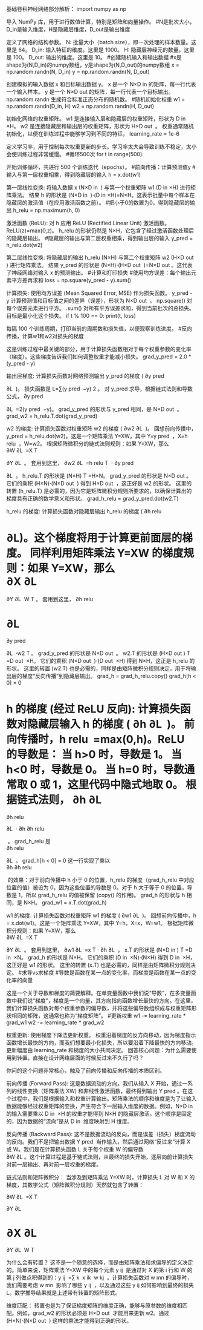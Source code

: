 基础卷积神经网络部分解析：
import numpy as np

导入 NumPy 库，用于进行数值计算，特别是矩阵和向量操作。
#N是批次大小，D_in是输入维度，H是隐藏层维度，D_out是输出维度

定义了网络的结构参数。
N: 批量大小（batch size），即一次处理的样本数量。这里是 64。
D_in: 输入特征的维度。这里是 1000。
H: 隐藏层神经元的数量。这里是 100。
D_out: 输出的维度。这里是 10。
#创建随机输入和输出数据
#x是shape为(N,D_in)的numpy数组，y是shape为(N,D_out)的numpy数组
x = np.random.randn(N, D_in)
y = np.random.randn(N, D_out)

创建模拟的输入数据 x 和目标输出数据 y。
x 是一个 N×D 
in
​
  的矩阵，每一行代表一个输入样本。
y 是一个 N×D 
out
​
  的矩阵，每一行代表一个目标输出。np.random.randn 生成符合标准正态分布的随机数。
#随机初始化权重
w1 = np.random.randn(D_in, H)
w2 = np.random.randn(H, D_out)

初始化网络的权重矩阵。
w1 是连接输入层和隐藏层的权重矩阵，形状为 D 
in
​
 ×H。
w2 是连接隐藏层和输出层的权重矩阵，形状为 H×D 
out
​
 。
权重通常随机初始化，以便在训练过程中能够学习到不同的特征。
learning_rate = 1e-6

定义学习率，用于控制每次权重更新的步长。学习率太大会导致训练不稳定，太小会使训练过程非常缓慢。
#循环500次
for t in range(500):

开始训练循环，共进行 500 个训练迭代（epochs）。
#前向传播：计算预测值y
#输入与第一层权重相乘，得到隐藏层的输入
h = x.dot(w1)

第一层线性变换: 将输入数据 x (N×D 
in
​
 ) 与第一个权重矩阵 w1 (D 
in
​
 ×H) 进行矩阵乘法。
结果 h 的形状是 (N×D 
in
​
 )⋅(D 
in
​
 ×H)=N×H。这表示批量中每个样本在隐藏层的激活值（在应用激活函数之前）。
#把小于0的数置为0，得到隐藏层的输出
h_relu = np.maximum(h, 0)

激活函数 (ReLU): 对 h 应用 ReLU (Rectified Linear Unit) 激活函数。ReLU(z)=max(0,z)。
h_relu 的形状仍然是 N×H，它包含了经过激活函数处理后的隐藏层输出。
#隐藏层的输出与第二层权重相乘，得到输出层的输入
y_pred = h_relu.dot(w2)

第二层线性变换: 将隐藏层的输出 h_relu (N×H) 与第二个权重矩阵 w2 (H×D 
out
​
 ) 进行矩阵乘法。
结果 y_pred 的形状是 (N×H)⋅(H×D 
out
​
 )=N×D 
out
​
 。这代表了神经网络对输入 x 的预测输出。
#计算和打印损失
#使用均方误差：每个输出元素平方差再求和
loss = np.square(y_pred - y).sum()

计算损失: 使用均方误差 (Mean Squared Error, MSE) 作为损失函数。
y_pred - y 计算预测值和目标值之间的差异（误差），形状为 N×D 
out
​
 。
np.square() 对每个误差元素进行平方。
.sum() 对所有平方误差求和，得到当前批次的总损失。目标是最小化这个损失。
if t % 100 == 0:
print(t, loss)

每隔 100 个训练周期，打印当前的周期数和损失值，以便观察训练进度。
#反向传播，计算w1和w2对损失的梯度

这是训练过程中最关键的部分，用于计算损失函数相对于每个权重参数的变化率（梯度）。这些梯度告诉我们如何调整权重才能减小损失。
grad_y_pred = 2.0 * (y_pred - y)

输出层梯度: 计算损失函数对网络预测输出 y_pred 的梯度 ( 
∂y 
pred
​
 
∂L
​
 )。
损失函数是 L=∑(y 
pred
​
 −y) 
2
 。
对 y_pred 求导，根据链式法则和导数公式， 
∂y 
pred
​
 
∂L
​
 =2(y 
pred
​
 −y)。
grad_y_pred 的形状与 y_pred 相同，是 N×D 
out
​
 。
grad_w2 = h_relu.T.dot(grad_y_pred)

w2 的梯度: 计算损失函数对权重矩阵 w2 的梯度 ( 
∂w2
∂L
​
 )。
回想前向传播中，y_pred = h_relu.dot(w2)。这是一个矩阵乘法 Y=XW，其中 Y=y 
pred
​
 ，X=h 
relu
​
 ，W=w2。
根据矩阵微积分的链式法则规则：如果 Y=XW，那么  
∂W
∂L
​
 =X 
T
  
∂Y
∂L
​
 。
套用到这里， 
∂w2
∂L
​
 =h 
relu
T
​
 ⋅ 
∂y 
pred
​
 
∂L
​
 。
h_relu.T 的形状是 (N×H) 
T
 =H×N。
grad_y_pred 的形状是 N×D 
out
​
 。
它们的乘积 (H×N)⋅(N×D 
out
​
 ) 得到 H×D 
out
​
 ，这正好是 w2 的形状。
这里的转置 (h_relu.T) 是必需的，因为它是矩阵微积分规则所要求的，以确保计算出的梯度具有正确的数学意义和形状。
grad_h_relu = grad_y_pred.dot(w2.T)

h_relu 的梯度: 计算损失函数对隐藏层输出 h_relu 的梯度 ( 
∂h 
relu
​
 
∂L
​
 )。这个梯度将用于计算更前面层的梯度。
同样利用矩阵乘法 Y=XW 的梯度规则：如果 Y=XW，那么  
∂X
∂L
​
 = 
∂Y
∂L
​
 W 
T
 。
套用到这里， 
∂h 
relu
​
 
∂L
​
 = 
∂y 
pred
​
 
∂L
​
 ⋅w2 
T
 。
grad_y_pred 的形状是 N×D 
out
​
 。
w2.T 的形状是 (H×D 
out
​
 ) 
T
 =D 
out
​
 ×H。
它们的乘积 (N×D 
out
​
 )⋅(D 
out
​
 ×H) 得到 N×H，这正是 h_relu 的形状。
这里的转置 (w2.T) 也是必需的，同样是由矩阵微积分规则决定，用于将输出层的梯度“反向传播”到隐藏层输出。
grad_h = grad_h_relu.copy()
grad_h[h < 0] = 0

h 的梯度 (经过 ReLU 反向): 计算损失函数对隐藏层输入 h 的梯度 ( 
∂h
∂L
​
 )。
前向传播时，h 
relu
​
 =max(0,h)。ReLU 的导数是：
当 h>0 时，导数是 1。
当 h<0 时，导数是 0。
当 h=0 时，导数通常取 0 或 1，这里代码中隐式地取 0。
根据链式法则， 
∂h
∂L
​
 = 
∂h 
relu
​
 
∂L
​
 ⋅ 
∂h
∂h 
relu
​
 
​
 。
grad_h_relu 是  
∂h 
relu
​
 
∂L
​
 。
grad_h[h < 0] = 0 这一行实现了乘以  
∂h
∂h 
relu
​
 
​
  的效果：对于前向传播中 h 小于 0 的位置，h_relu 的梯度（grad_h_relu 中对应位置的值）被设为 0，因为这些位置的导数是 0。对于 h 大于等于 0 的位置，导数是 1，所以 grad_h_relu 的值被保留 (copy() 的作用)。
grad_h 的形状与 h 相同，是 N×H。
grad_w1 = x.T.dot(grad_h)

w1 的梯度: 计算损失函数对权重矩阵 w1 的梯度 ( 
∂w1
∂L
​
 )。
回想前向传播中，h = x.dot(w1)。这是一个矩阵乘法 Y=XW，其中 Y=h，X=x，W=w1。
根据矩阵微积分规则：如果 Y=XW，那么  
∂W
∂L
​
 =X 
T
  
∂Y
∂L
​
 。
套用到这里， 
∂w1
∂L
​
 =x 
T
 ⋅ 
∂h
∂L
​
 。
x.T 的形状是 (N×D 
in
​
 ) 
T
 =D 
in
​
 ×N。
grad_h 的形状是 N×H。
它们的乘积 (D 
in
​
 ×N)⋅(N×H) 得到 D 
in
​
 ×H，这正好是 w1 的形状。
这里的转置 (x.T) 也是必需的，同样是由矩阵微积分规则决定。
#求导vs求梯度
#导数是函数在某一点的变化率，而梯度是函数在某一点的变化率的向量

这是一个关于导数和梯度的简要解释。在单变量函数中我们说“导数”，在多变量函数中我们说“梯度”，梯度是一个向量，其方向指向函数增长最快的方向。在这里，我们计算损失函数对每个权重参数的偏导数，并将这些偏导数组织成与权重矩阵形状相同的矩阵，这通常也称为“梯度矩阵”。
#更新权重
w1 -= learning_rate * grad_w1
w2 -= learning_rate * grad_w2

权重更新: 使用梯度下降法更新权重。
权重沿着梯度的反方向移动，因为梯度指示函数增长最快的方向，而我们想要最小化损失，所以要沿着下降最快的方向移动。
更新幅度由 learning_rate 和梯度的大小共同决定。
回答核心问题：为什么需要使用到转置，直接在设计网络层面的时候反过来不久行了吗？

你问的这个问题非常核心，触及了前向传播和反向传播的本质区别。

前向传播 (Forward Pass): 这是数据流动的方向。我们从输入 X 开始，通过一系列的线性变换（矩阵乘法 XW) 和非线性激活函数，最终得到输出 Y 
pred
​
 。在这个过程中，我们是根据输入和权重计算输出。矩阵乘法的顺序和维度是为了让输入数据能够经过权重矩阵的变换，产生符合下一层输入维度的数据。例如，N×D 
in
​
  的输入需要乘以 D 
in
​
 ×H 的权重才能得到 N×H 的隐藏层激活。这个顺序是固定的，因为数据的“流向”是从 D 
in
​
  维度映射到 H 维度。

反向传播 (Backward Pass): 这不是数据流动的反向，而是误差（损失）梯度流动的反向。我们不是把输出数据 Y 
pred
​
  当作输入，然后通过网络“反过来”计算 X 或 W。我们是在计算损失函数 L 关于每个权重 W 的偏导数  
∂W
∂L
​
 。这个计算过程是基于链式法则，从最终的损失开始，逐层向前计算损失对前一层输出、再对前一层权重的梯度。

链式法则和矩阵微积分： 当涉及到矩阵乘法 Y=XW 时，计算损失 L 对 W 和 X 的梯度，其数学公式（矩阵微积分规则）天然就包含了转置：

∂W
∂L
​
 =X 
T
  
∂Y
∂L
​
 
∂X
∂L
​
 = 
∂Y
∂L
​
 W 
T
 
为什么会有转置？ 这不是一个随意的选择，而是由矩阵乘法和求偏导的定义决定的。简单来说，矩阵乘法 Y=XW 中的每个元素 y 
ij
​
  是通过对 X 的第 i 行和 W 的第 j 列做点积得到的：y 
ij
​
 =∑ 
k
​
 x 
ik
​
 w 
kj
​
 。计算损失函数对 w 
mn
​
  的偏导时，我们需要考虑 w 
mn
​
  影响了哪些 y 
ij
​
 ，以及通过这些 y 
ij
​
  如何影响到最终的损失 L。数学推导结果就是上述带有转置的矩阵形式。

维度匹配： 转置也是为了保证梯度矩阵的维度正确，能够与原参数的维度相匹配。例如，grad_w2 的形状必须是 H×D 
out
​
  才能用来更新 w2。通过 (H×N)⋅(N×D 
out
​
 ) 这样的乘法才能得到正确的形状。
